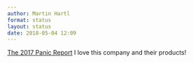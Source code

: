 ```yaml
---
author: Martin Hartl
format: status
layout: status
date: 2018-05-04 12:09
---
```

[The 2017 Panic Report](https://panic.com/blog/the-2017-panic-report/) I love this company and their products!